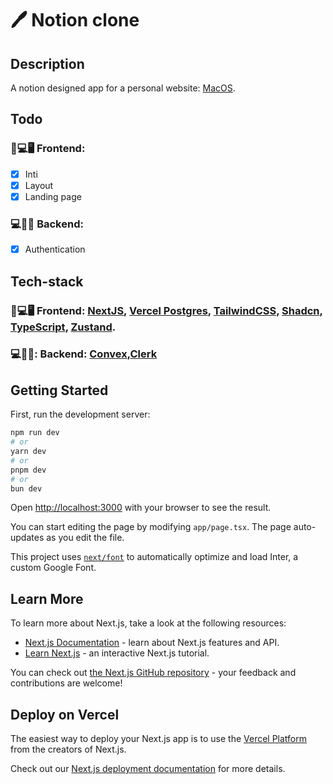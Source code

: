 # 🖊 Notion clone

## Description

A notion designed app for a personal website: [MacOS](https://github.com/elmersson/MacOS).

## Todo

### 📱💻🖥️ Frontend:

- [x] Inti
- [x] Layout
- [x] Landing page

### 💻🔧🚀 Backend:

- [x] Authentication

## Tech-stack

### 📱💻🖥️ Frontend: [NextJS](https://github.com/vercel/next.js), [Vercel Postgres](https://vercel.com/docs/storage/vercel-postgres), [TailwindCSS](https://github.com/tailwindlabs/tailwindcss), [Shadcn](https://github.com/shadcn-ui/ui), [TypeScript](https://github.com/microsoft/TypeScript), [Zustand](https://github.com/pmndrs/zustand).

### 💻🔧🚀: Backend: [Convex](https://github.com/Convex-Dev/convex),[Clerk](https://github.com/clerk/javascript)

## Getting Started

First, run the development server:

```bash
npm run dev
# or
yarn dev
# or
pnpm dev
# or
bun dev
```

Open [http://localhost:3000](http://localhost:3000) with your browser to see the result.

You can start editing the page by modifying `app/page.tsx`. The page auto-updates as you edit the file.

This project uses [`next/font`](https://nextjs.org/docs/basic-features/font-optimization) to automatically optimize and load Inter, a custom Google Font.

## Learn More

To learn more about Next.js, take a look at the following resources:

- [Next.js Documentation](https://nextjs.org/docs) - learn about Next.js features and API.
- [Learn Next.js](https://nextjs.org/learn) - an interactive Next.js tutorial.

You can check out [the Next.js GitHub repository](https://github.com/vercel/next.js/) - your feedback and contributions are welcome!

## Deploy on Vercel

The easiest way to deploy your Next.js app is to use the [Vercel Platform](https://vercel.com/new?utm_medium=default-template&filter=next.js&utm_source=create-next-app&utm_campaign=create-next-app-readme) from the creators of Next.js.

Check out our [Next.js deployment documentation](https://nextjs.org/docs/deployment) for more details.

